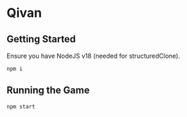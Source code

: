 # Qivan

## Getting Started

Ensure you have NodeJS v18 (needed for structuredClone).

`npm i`

## Running the Game

`npm start`

